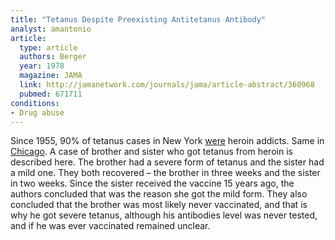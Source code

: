 ```yaml
---
title: "Tetanus Despite Preexisting Antitetanus Antibody"
analyst: amantonio
article:
  type: article
  authors: Berger
  year: 1978
  magazine: JAMA
  link: http://jamanetwork.com/journals/jama/article-abstract/360968
  pubmed: 671711
conditions:
- Drug abuse
---
```


Since 1955, 90% of tetanus cases in New York [were](http://jamanetwork.com/journals/jamainternalmedicine/article-abstract/574158) heroin addicts. Same in [Chicago](https://academic.oup.com/aje/article-abstract/88/2/215/169597/INVESTIGATIONS-IN-TETANUS-IN-NARCOTICS-ADDICTS-IN).
A case of brother and sister who got tetanus from heroin is described here. The brother had a severe form of tetanus and the sister had a mild one. They both recovered – the brother in three weeks and the sister in two weeks. Since the sister received the vaccine 15 years ago, the authors concluded that was the reason she got the mild form. They also concluded that the brother was most likely never vaccinated, and that is why he got severe tetanus, although his antibodies level was never tested, and if he was ever vaccinated remained unclear.
